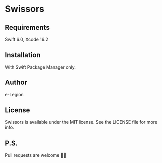 # Swissors

## Requirements

Swift 6.0, Xcode 16.2

## Installation

With Swift Package Manager only.

## Author

e-Legion

## License

Swissors is available under the MIT license. See the LICENSE file for more info.

## P.S.

Pull requests are welcome 💪🏻
